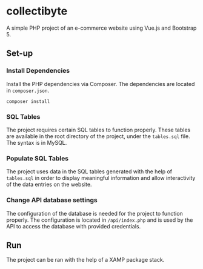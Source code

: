 # collectibyte
A simple PHP project of an e-commerce website using Vue.js and Bootstrap 5.

## Set-up

### Install Dependencies

Install the PHP dependencies via Composer. The dependencies are located in `composer.json`.

```
composer install
```

### SQL Tables

The project requires certain SQL tables to function properly. These tables are available in the root directory of the project, under the `tables.sql` file. The syntax is in MySQL.

### Populate SQL Tables

The project uses data in the SQL tables generated with the help of `tables.sql` in order to display meaningful information and allow interactivity of the data entries on the website.

### Change API database settings

The configuration of the database is needed for the project to function properly. The configuration is located in `/api/index.php` and is used by the API to access the database with provided credentials.

## Run

The project can be ran with the help of a XAMP package stack.